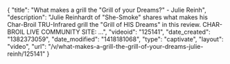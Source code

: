 {
    "title": "What makes a grill the \"Grill of your Dreams?\" - Julie Reinh",
    "description": "Julie Reinhardt of \"She-Smoke\" shares what makes his Char-Broil TRU-Infrared grill the \"Grill of HIS Dreams\" in this review. CHAR-BROIL LIVE COMMUNITY SITE: ...",
    "videoid": "125141",
    "date_created": "1382373059",
    "date_modified": "1418181068",
    "type": "captivate",
    "layout": "video",
    "url": "\/v\/what-makes-a-grill-the-grill-of-your-dreams-julie-reinh\/125141"
}